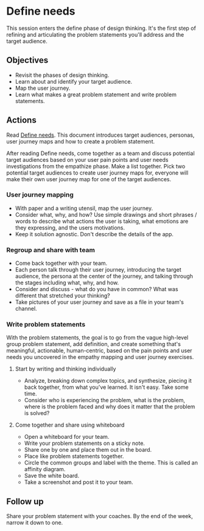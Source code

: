 # Define needs

This session enters the define phase of design thinking. It's the first step of refining and articulating the problem statements you'll address and the target audience.

## Objectives

* Revisit the phases of design thinking.
* Learn about and identify your target audience.
* Map the user journey.
* Learn what makes a great problem statement and write problem statements.

## Actions

Read [Define needs](https://github.com/tnt-summer-academy/Curriculum-2023/blob/main/Reference/Product%20decks/1.2%20-%20Define%20needs.pdf). This document introduces target audiences, personas, user journey maps and how to create a problem statement.

After reading Define needs, come together as a team and discuss potential target audiences based on your user pain points and user needs investigations from the empathize phase. Make a list together. Pick two potential target audiences to create user journey maps for, everyone will make their own user journey map for one of the target audiences.

### User journey mapping

* With paper and a writing utensil, map the user journey.
* Consider what, why, and how? Use simple drawings and short phrases / words to describe what actions the user is taking, what emotions are they expressing, and the users motivations.
* Keep it solution agnostic. Don't describe the details of the app.

### Regroup and share with team

* Come back together with your team.
* Each person talk through their user journey, introducing the target audience, the persona at the center of the journey, and talking through the stages including what, why, and how.
* Consider and discuss - what do you have in common? What was different that stretched your thinking?
* Take pictures of your user journey and save as a file in your team's channel.

### Write problem statements

With the problem statements, the goal is to go from the vague high-level group problem statement, add definition, and create something that's meaningful, actionable, human-centric, based on the pain points and user needs you uncovered in the empathy mapping and user journey exercises.

1. Start by writing and thinking individually
    * Analyze, breaking down complex topics, and synthesize, piecing it back together, from what you've learned. It isn't easy. Take some time.
    * Consider who is experiencing the problem, what is the problem, where is the problem faced and why does it matter that the problem is solved?

2. Come together and share using whiteboard
    * Open a whiteboard for your team.
    * Write your problem statements on a sticky note.
    * Share one by one and place them out in the board.
    * Place like problem statements together.
    * Circle the common groups and label with the theme. This is called an affinity diagram.
    * Save the white board.
    * Take a screenshot and post it to your team.

## Follow up

Share your problem statement with your coaches. By the end of the week, narrow it down to one.
